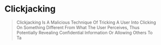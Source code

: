 # Clickjacking

> Clickjacking Is A Malicious Technique Of Tricking A User Into Clicking On Something
> Different From What The User Perceives, Thus Potentially Revealing Confidential
> Information Or Allowing Others To Ta
